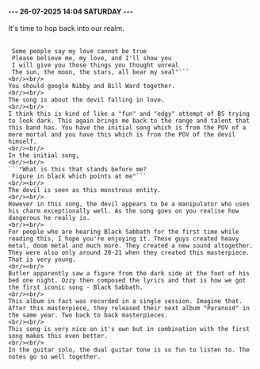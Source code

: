 <b>--- 26-07-2025 14:04 SATURDAY ---</b>
<br/><br/>
It's time to hop back into our realm.
<br/><br/>
```"Oh, yeah
 Some people say my love cannot be true
 Please believe me, my love, and I'll show you
 I will give you those things you thought unreal
 The sun, the moon, the stars, all bear my seal"```
<br/><br/>
You should google Nibby and Bill Ward together.
<br/><br/>
The song is about the devil falling in love.
<br/><br/>
I think this is kind of like a "fun" and "edgy" attempt of BS trying to look dark. This again brings me back to the range and talent that this band has. You have the initial song which is from the POV of a mere mortal and you have this which is from the POV of the devil himself.
<br/><br/>
In the initial song,
<br/><br/>
```"What is this that stands before me?
 Figure in black which points at me"```
<br/><br/>
The devil is seen as this monstrous entity.
<br/><br/>
However in this song, the devil appears to be a manipulator who uses his charm exceptionally well. As the song goes on you realise how dangerous he really is.
<br/><br/>
For people who are hearing Black Sabbath for the first time while reading this, I hope you're enjoying it. These guys created heavy metal, doom metal and much more. They created a new sound altogether. They were also only around 20-21 when they created this masterpiece. That is very young.
<br/><br/>
Butler apparently saw a figure from the dark side at the foot of his bed one night. Ozzy then composed the lyrics and that is how we got the first iconic song - Black Sabbath.
<br/><br/>
This album in fact was recorded in a single session. Imagine that. After this masterpiece, they released their next album "Paranoid" in the same year. Two back to back masterpieces.
<br/><br/>
This song is very nice on it's own but in combination with the first song makes this even better.
<br/><br/>
In the guitar solo, the dual guitar tone is so fun to listen to. The notes go so well together.